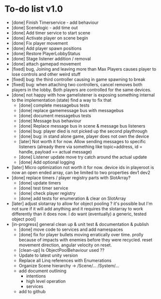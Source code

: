﻿# To-do list v1.0

* [done] Finish Timerservice - add behaviour
* [done] Scenelogic - add time out
* [done] Add timer service to start scene
* [done] Activate player on scene begin
* [done] Fix player movement
* [done] Add player spawn positions
* [done] Restore PlayerLobbyStatus
* [done] Stage listener addition / removal
* [done] attach gamepad movement
* [fixed] bug, Joining and leaving more than Max Players causes player to lose controls and other weird stuff
* [fixed] bug: the third controller causing in game spawning to break
* [fixed] bug: when attaching two controllers, cancel removes both players in the lobby. Both players are controlled for the same devices.
* [done] not happy with how gamelistener is exposing something internal to the implementation (state) find a way to fix that
	* [done] complete messagebus tests
	* [done] replace gamemessage bus with messagebus
	* [done] document messagebus tests
	* [done] Message bus behaviour
	* [done] Replace message bus in scene & message bus listeners
	* [done] bug: player died is not picked up the second playthrough
	* [done] bug: in stand alone game, player does not own the device
	* [later] Not worth it for now. Allow sending messages to specific listeners (already there via something like topic=address, id = handle, payload == actual message)
	* [done] Listener update move try catch around the actual update
	* [done] Add optional logging
* [later] Micro optimization not worth it for now. device ids in playeroot is now an open ended array, can be limited to two properties dev1 dev2
* [done] replace timers / player registry parts with SlotArray?
	* [done] update timers
	* [done] test timer service
	* [done] check player registry
	* [done] add tests for enumeration & clear on SlotArray
* [later] adjust slotarray to allow for object pooling ? it's possible but I'm not sure if it will add anything and 
it requires the slotarray to work differently than it does now. I do want (eventually) a generic, tested object pool]
* [in-progress] general clean up & unit test & documentation & publish
	* [done] move code to services and add namespaces
	* [done] fix for player bullets moving erratically over time. prolly because of impacts with enemies before they were recycled. reset
	  movement direction, angular velocity on reset. 
	* [clean-up] Is ObjectPoolBehaviour used ??
	* Update to latest unity version 
	* Replace all Linq references with Enumerations
	* Organize Scene hierarchy -> /Scene/... /System/...
	* add document outlining
		* intentions
		* high level operation
		* services
	* add to github